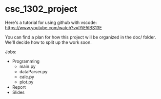 # csc_1302_project

Here's a tutorial for using github with vscode:
https://www.youtube.com/watch?v=lYiE5lBS13E

You can find a plan for how this project will be organized in the doc/ folder. 
We'll decide how to split up the work soon.


Jobs: 

- Programming
    - main.py
    - dataParser.py
    - calc.py
    - plot.py
- Report
- Slides
